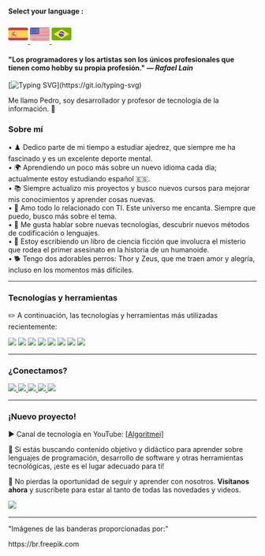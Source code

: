 #### Select your language :

<a href="README.es.md">
    <img src="espanha.png" alt="Bandeira da Espanha" style="width: 40px;">
</a>
<a href="README.en.md">
    <img src="estadosunidos.png" alt="Bandeira dos Estados Unidos" style="width: 40px;">
</a>
<a href="README.md">
    <img src="brasil.png" alt="Bandeira do Brasil" style="width: 40px;">
</a>

<div>
    <h4>"Los programadores y los artistas son los únicos profesionales que tienen como hobby su propia profesión." — <i>Rafael Lain</i></h4>
</div>

[![Typing SVG](https://readme-typing-svg.demolab.com?font=Fira+Code&size=35&pause=1000&color=D3D3D3&width=435&lines=%C2%A1Hola!+%C2%A1Bienvenido!!!)](https://git.io/typing-svg)
<div>
    <p>Me llamo Pedro, soy desarrollador y profesor de tecnología de la información. 🖖</p>
</div>

<h3>Sobre mí</h3>

<div>
    • ♟️ Dedico parte de mi tiempo a estudiar ajedrez, que siempre me ha fascinado y es un excelente deporte mental. <br>
    • 🌍 Aprendiendo un poco más sobre un nuevo idioma cada día; actualmente estoy estudiando español 🇪🇸. <br>
    • 📚 Siempre actualizo mis proyectos y busco nuevos cursos para mejorar mis conocimientos y aprender cosas nuevas.<br>
    • 💖 Amo todo lo relacionado con TI. Este universo me encanta. Siempre que puedo, busco más sobre el tema.<br>
    • 💬 Me gusta hablar sobre nuevas tecnologías, descubrir nuevos métodos de codificación o lenguajes.<br>
    • 📖 Estoy escribiendo un libro de ciencia ficción que involucra el misterio que rodea el primer asesinato en la historia de un humanoide.<br>
    • 🐕 Tengo dos adorables perros: Thor y Zeus, que me traen amor y alegría, incluso en los momentos más difíciles.<br>
</div>

---

<div>
    <h3>Tecnologías y herramientas</h3>
    <p>✏️ A continuación, las tecnologías y herramientas más utilizadas recientemente:</p>
</div>

<div>
    <img src="https://img.shields.io/badge/Python-FFD43B?style=for-the-badge&logo=python&logoColor=blue"> 
    <img src="https://img.shields.io/badge/JavaScript-323330?style=for-the-badge&logo=javascript&logoColor=F7DF1E"> 
    <img src="https://img.shields.io/badge/PHP-777BB4?style=for-the-badge&logo=php&logoColor=white"> 
    <img src="https://img.shields.io/badge/CSS3-1572B6?style=for-the-badge&logo=css3&logoColor=white">
    <img src="https://img.shields.io/badge/HTML5-E34F26?style=for-the-badge&logo=html5&logoColor=white"> 
    <img src="https://img.shields.io/badge/Laravel-FF2D20?style=for-the-badge&logo=laravel&logoColor=white">
    <img src="https://img.shields.io/badge/MySQL-005C84?style=for-the-badge&logo=mysql&logoColor=white">
    <img src="https://img.shields.io/badge/Canva-%2300C4CC.svg?&style=for-the-badge&logo=Canva&logoColor=white">
</div>

---

<div>
    <h3>¿Conectamos?</h3>
    <a href="https://www.linkedin.com/in/pedro-ricardo-de-campos/" target="_blank">
        <img src="https://img.shields.io/badge/LinkedIn-0077B5?style=for-the-badge&logo=linkedin&logoColor=white">
    </a>
    <a href="https://instagram.com/pedrordcampos75" target="_blank">
        <img loading="lazy" src="https://img.shields.io/badge/-Instagram-%23E4405F?style=for-the-badge&logo=instagram&logoColor=white" target="_blank">
    </a>
    <a href="mailto:pedro.rdcampos@hotmail.com">
        <img src="https://img.shields.io/badge/Email-D14836?style=for-the-badge&logo=gmail&logoColor=white">
    </a>
    <a href="https://wa.me/5515997523275" target="_blank">
        <img src="https://img.shields.io/badge/WhatsApp-25D366?style=for-the-badge&logo=whatsapp&logoColor=white">
    </a>
    <a href="https://www.duolingo.com/profile/PedroRdCampos75" target="_blank">
        <img src="https://img.shields.io/badge/Duolingo-58CC02?style=for-the-badge&logo=duolingo&logoColor=white">
    </a>
</div>

---

<div>
    <h3>¡Nuevo proyecto!</h3>        
    <p>▶️ Canal de tecnología en YouTube: <a href="https://www.youtube.com/@algoritmei" target="_blank">[Algoritmei]</a></p>
    <p>🎥 Si estás buscando contenido objetivo y didáctico para aprender sobre lenguajes de programación, desarrollo de software y otras herramientas tecnológicas, ¡este es el lugar adecuado para ti!</p>
    <p>🔔 No pierdas la oportunidad de seguir y aprender con nosotros. <strong>Visítanos ahora</strong> y suscríbete para estar al tanto de todas las novedades y videos.</p>
</div>

<div>
    <a href="https://www.youtube.com/@algoritmei" target="_blank">
        <img src="https://img.shields.io/badge/YouTube-FF0000?style=for-the-badge&logo=youtube&logoColor=white">
    </a>
</div>

---

<div>
    <p>"Imágenes de las banderas proporcionadas por:"</p>
    <p>https://br.freepik.com</p>
</div>
